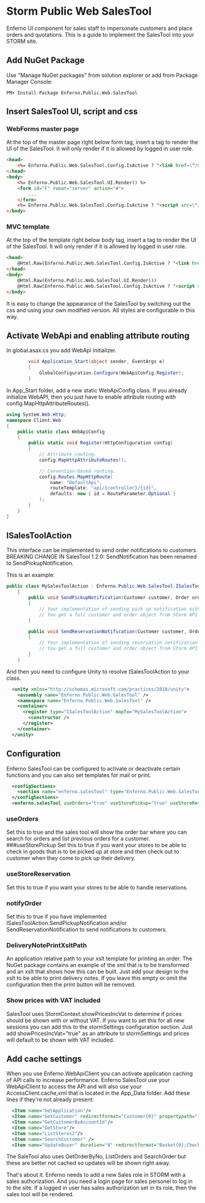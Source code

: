 # Storm Public Web SalesTool
Enferno UI component for sales staff to impersonate customers and place orders and quotations. This is a guide to implement the SalesTool into your STORM site.

## Add NuGet Package
Use "Manage NuGet packages" from solution explorer or add from Package Manager Console:
```
PM> Install-Package Enferno.Public.Web.SalesTool
```
## Insert SalesTool UI, script and css
### WebForms master page
At the top of the master page right below form tag, insert a tag to render the UI of the SalesTool. It will only render if it is allowed by logged in user role.
```html
<head>
    <%= Enferno.Public.Web.SalesTool.Config.IsActive ? "<link href=\"/Content/salestool.min.css\" rel=\"stylesheet\"/>" : "" %>
</head>
<body>
    <%= Enferno.Public.Web.SalesTool.UI.Render() %>
    <form id="F" runat="server" action="#">
        ...
    </form>
    <%= Enferno.Public.Web.SalesTool.Config.IsActive ? "<script src=\"/Scripts/jquery-1.10.0.js\"></script><script src=\"/Scripts/knockout-3.2.0.js\"></script><script src=\"/Scripts/knockout.mapping-latest.js\"></script><script src=\"/Scripts/salestool.min.js\"></script>" : "" %>
</body>
```
### MVC template
At the top of the template right below body tag, insert a tag to render the UI of the SalesTool. It will only render if it is allowed by logged in user role.
```html
<head>
    @Html.Raw(Enferno.Public.Web.SalesTool.Config.IsActive ? "<link href=\"/Content/salestool.min.css\" rel=\"stylesheet\"/>" : "")
</head>
<body>
    @Html.Raw(Enferno.Public.Web.SalesTool.UI.Render())
    @Html.Raw(Enferno.Public.Web.SalesTool.Config.IsActive ? "<script src=\"/Scripts/jquery-1.10.0.js\"></script><script src=\"/Scripts/knockout-3.2.0.js\"></script><script src=\"/Scripts/knockout.mapping-latest.js\"></script><script src=\"/Scripts/salestool.min.js\"></script>" : "")
</body>
```
It is easy to change the appearance of the SalesTool by switching out the css and using your own modified version. All styles are configurable in this way.

## Activate WebApi and enabling attribute routing
In global.asax.cs you add WebApi initializer.
```csharp
        void Application_Start(object sender, EventArgs e)
        {
            GlobalConfiguration.Configure(WebApiConfig.Register);
        }
```
In App_Start folder, add a new static WebApiConfig class. If you already initialize WebAPI, then you just have to enable attribute routing with config.MapHttpAttributeRoutes().
```csharp
using System.Web.Http;
namespace Client.Web
{
    public static class WebApiConfig
    {
        public static void Register(HttpConfiguration config)
        {
            // Attribute routing.
            config.MapHttpAttributeRoutes();

            // Convention-based routing.
            config.Routes.MapHttpRoute(
                name: "DefaultApi",
                routeTemplate: "api/{controller}/{id}",
                defaults: new { id = RouteParameter.Optional }
            );
        }
    }
}
```
## ISalesToolAction
This interface can be implemented to send order notifications to customers. 
BREAKING CHANGE IN SalesTool 1.2.0: SendNotification has been renamed to SendPickupNotification.

This is an example: 
```csharp
public class MySalesToolAction : Enferno.Public.Web.SalesTool.ISalesToolAction
    {
        public void SendPickupNotification(Customer customer, Order order)
        {
            // Your implementation of sending pick up notification either by mail or sms or any other way.
            // You get a full customer and order object from Storm API that you can pick information for your mail/sms template
        }

        public void SendReservationNotification(Customer customer, Order order)
        {
            // Your implementation of sending reservation notification either by mail or sms or any other way
            // You get a full customer and order object from Storm API that you can pick information for your mail/sms template
        }
    }
```
And then you need to configure Unity to resolve ISalesToolAction to your class.
```xml
  <unity xmlns="http://schemas.microsoft.com/practices/2010/unity">
    <assembly name="Enferno.Public.Web.SalesTool" />
    <namespace name="Enferno.Public.Web.SalesTool" />
    <container>
      <register type="ISalesToolAction" mapTo="MySalesToolAction">
        <constructor />
      </register>
    </container>
  </unity>
```
## Configuration
Enferno SalesTool can be configured to activate or deactivate certain functions and you can also set templates for mail or print.
```xml
  <configSections>
    <section name="enferno.salesTool" type="Enferno.Public.Web.SalesTool.SalesToolSection, Enferno.Public.Web.SalesTool" />
  </configSections>
  <enferno.salesTool useOrders="true" useStorePickup="true" useStoreReservation="true" notifyOrder="true" deliveryNotePrintXsltPath="~/App_Data/deliveryNotePrint.xslt" />
```
### useOrders
Set this to true and the sales tool will show the order bar where you can search for orders and list previous orders for a customer.
###useStorePickup
Set this to true if you want your stores to be able to check in goods that is to be picked up at store and then check out to customer when they come to pick up their delivery.
### useStoreReservation
Set this to true if you want your stores to be able to handle reservations.
### notifyOrder
Set this to true if you have implemented ISalesToolAction.SendPickupNotification and/or SendReservationNotification to send notifications to customers.
### DeliveryNotePrintXsltPath
An application relative path to your xslt template for printing an order. The NuGet package contains an example of the xml that is to be transformed and an xslt that shows how this can be built. Just add your design to the xslt to be able to print delivery notes. If you leave this empty or omit the configuration then the print button will be removed.
### Show prices with VAT included
SalesTool uses StormContext.showPricesIncVat to determine if prices should be shown with or without VAT. If you want to set this for all new sessions you can add this to the stormSettings configuration section. Just add showPricesIncVat="true" as an attribute to stormSettings and prices will default to be shown with VAT included.

## Add cache settings
When you use Enferno.WebApiClient you can activate application caching of API calls to increase performance. Enferno SalesTool use your WebApiClient to access the API and will also use your AccessClient.cache,xml that is located in the App_Data folder. Add these lines if they're not already present:
```xml
  <Item name="GetApplication"/>
  <Item name="GetCustomer" redirectformat="Customer{0}" propertypath="Id"/>
  <Item name="GetCustomerByAccountId"/>
  <Item name="GetStore"/>
  <Item name="ListStores2"/>
  <Item name="SearchCustomer" />
  <Item name="UpdateBuyer" duration="0" redirectformat="Basket{0};Checkout{0}" propertypath="Basket.Id"/>
```
The SaleTool also uses GetOrderByNo, ListOrders and SearchOrder but these are better not cached so updates will be shown right away.

That's about it. Enferno needs to add a new Sales role in STORM with a sales authorization. And you need a login page for sales personel to log in to the site. If a logged in user has sales authorization set in its role, then the sales tool will be rendered.
